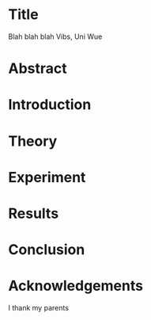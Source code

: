 # Title
Blah blah blah
Vibs, Uni Wue
# Abstract
# Introduction
# Theory
# Experiment
# Results
# Conclusion
# Acknowledgements
I thank my parents
